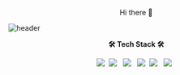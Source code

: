 
<p align="center">Hi there 👋

<!--
**JIYOUNG3347/JIYOUNG3347** is a ✨ _special_ ✨ repository because its `README.md` (this file) appears on your GitHub profile.

Here are some ideas to get you started:

- 🔭 I’m currently working on ...
- 🌱 I’m currently learning ...
- 👯 I’m looking to collaborate on ...
- 🤔 I’m looking for help with ...
- 💬 Ask me about ...
- 📫 How to reach me: ...
- 😄 Pronouns: ...
- ⚡ Fun fact: ...
-->

![header](https://capsule-render.vercel.app/api?type=waving&color=auto&height=250&section=header&text=Jiyoung%20Choi&fontSize=60)

<p align="center"><b>🛠 Tech Stack 🛠</b>
<p align="center">
<img src="https://img.shields.io/badge/Python-3766AB?style=flat-square&logo=Python&logoColor=white"/></a>&nbsp 
<img src="https://img.shields.io/badge/c-A8B9CC?style=flat-square&logo=c&logoColor=white"/></a> &nbsp 
<img src="https://img.shields.io/badge/c++-00599C?style=flat-square&logo=c%2B%2B&logoColor=white"/></a> &nbsp 
<img src="https://img.shields.io/badge/Java-007396?style=flat-square&logo=Java&logoColor=white"/></a>&nbsp
<img src="https://img.shields.io/badge/ROS-22314E?style=flat-square&logo=ROS&logoColor=white"></a> &nbsp 
<img src="https://img.shields.io/badge/Arduino-00878F?style=flat-square&logo=Arduino&logoColor=white"></a> &nbsp 
